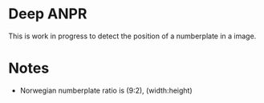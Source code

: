 # Deep ANPR


This is work in progress to detect the position of a numberplate in a image.


# Notes

- Norwegian numberplate ratio is (9:2), (width:height)